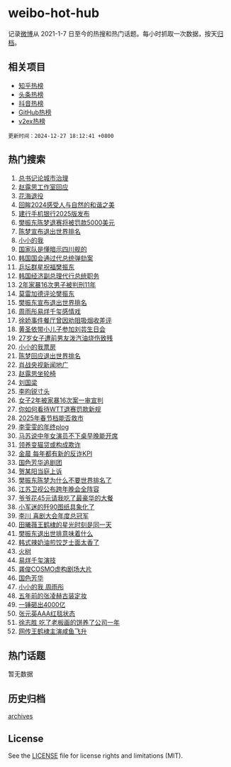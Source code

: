 # weibo-hot-hub

记录[微博](https://www.weibo.com)从 2021-1-7 日至今的热搜和热门话题。每小时抓取一次数据，按天[归档](archives)。

## 相关项目

- [知乎热榜](https://github.com/lonnyzhang423/zhihu-hot-hub)
- [头条热榜](https://github.com/lonnyzhang423/toutiao-hot-hub)
- [抖音热榜](https://github.com/lonnyzhang423/douyin-hot-hub)
- [GitHub热榜](https://github.com/lonnyzhang423/github-hot-hub)
- [v2ex热榜](https://github.com/lonnyzhang423/v2ex-hot-hub)


`更新时间：2024-12-27 18:12:41 +0800`

## 热门搜索

1. [总书记论城市治理](https://m.weibo.cn/search?containerid=100103type%3D1%26t%3D10%26q%3D%23%E6%80%BB%E4%B9%A6%E8%AE%B0%E8%AE%BA%E5%9F%8E%E5%B8%82%E6%B2%BB%E7%90%86%23&stream_entry_id=51&isnewpage=1&extparam=seat%3D1%26c_type%3D51%26pos%3D0%26cate%3D10103%26q%3D%2523%25E6%2580%25BB%25E4%25B9%25A6%25E8%25AE%25B0%25E8%25AE%25BA%25E5%259F%258E%25E5%25B8%2582%25E6%25B2%25BB%25E7%2590%2586%2523%26dgr%3D0%26filter_type%3Drealtimehot%26stream_entry_id%3D51%26display_time%3D1735294360%26pre_seqid%3D17352943601050209832718)
1. [赵露思工作室回应](https://m.weibo.cn/search?containerid=100103type%3D1%26t%3D10%26q%3D%23%E8%B5%B5%E9%9C%B2%E6%80%9D%E5%B7%A5%E4%BD%9C%E5%AE%A4%E5%9B%9E%E5%BA%94%23&stream_entry_id=31&isnewpage=1&extparam=seat%3D1%26c_type%3D31%26lcate%3D5001%26pos%3D0%26cate%3D5001%26realpos%3D1%26stream_entry_id%3D31%26band_rank%3D1%26q%3D%2523%25E8%25B5%25B5%25E9%259C%25B2%25E6%2580%259D%25E5%25B7%25A5%25E4%25BD%259C%25E5%25AE%25A4%25E5%259B%259E%25E5%25BA%2594%2523%26dgr%3D0%26filter_type%3Drealtimehot%26flag%3D4%26display_time%3D1735294360%26pre_seqid%3D17352943601050209832718)
1. [花海退役](https://m.weibo.cn/search?containerid=100103type%3D1%26t%3D10%26q%3D%E8%8A%B1%E6%B5%B7%E9%80%80%E5%BD%B9&stream_entry_id=31&isnewpage=1&extparam=seat%3D1%26c_type%3D31%26lcate%3D5001%26pos%3D1%26cate%3D5001%26realpos%3D2%26stream_entry_id%3D31%26band_rank%3D2%26q%3D%25E8%258A%25B1%25E6%25B5%25B7%25E9%2580%2580%25E5%25BD%25B9%26dgr%3D0%26filter_type%3Drealtimehot%26flag%3D1%26display_time%3D1735294360%26pre_seqid%3D17352943601050209832718)
1. [回眸2024感受人与自然的和谐之美](https://m.weibo.cn/search?containerid=100103type%3D1%26t%3D10%26q%3D%23%E5%9B%9E%E7%9C%B82024%E6%84%9F%E5%8F%97%E4%BA%BA%E4%B8%8E%E8%87%AA%E7%84%B6%E7%9A%84%E5%92%8C%E8%B0%90%E4%B9%8B%E7%BE%8E%23&stream_entry_id=31&isnewpage=1&extparam=seat%3D1%26c_type%3D31%26lcate%3D5001%26pos%3D2%26cate%3D5001%26realpos%3D3%26stream_entry_id%3D31%26band_rank%3D3%26q%3D%2523%25E5%259B%259E%25E7%259C%25B82024%25E6%2584%259F%25E5%258F%2597%25E4%25BA%25BA%25E4%25B8%258E%25E8%2587%25AA%25E7%2584%25B6%25E7%259A%2584%25E5%2592%258C%25E8%25B0%2590%25E4%25B9%258B%25E7%25BE%258E%2523%26dgr%3D0%26filter_type%3Drealtimehot%26flag%3D1%26display_time%3D1735294360%26pre_seqid%3D17352943601050209832718)
1. [建行手机银行2025版发布](https://m.weibo.cn/search?containerid=100103type%3D1%26t%3D10%26q%3D%23%E5%BB%BA%E8%A1%8C%E6%89%8B%E6%9C%BA%E9%93%B6%E8%A1%8C2025%E7%89%88%E5%8F%91%E5%B8%83%23&stream_entry_id=31&isnewpage=1&extparam=seat%3D1%26c_type%3D31%26lcate%3D5001%26pos%3D3%26cate%3D5001%26topic_ad%3D1%26stream_entry_id%3D31%26is_ad_pos%3D1%26band_rank%3D4%26q%3D%2523%25E5%25BB%25BA%25E8%25A1%258C%25E6%2589%258B%25E6%259C%25BA%25E9%2593%25B6%25E8%25A1%258C2025%25E7%2589%2588%25E5%258F%2591%25E5%25B8%2583%2523%26dgr%3D0%26filter_type%3Drealtimehot%26adid%3D270688%26display_time%3D1735294360%26pre_seqid%3D17352943601050209832718)
1. [樊振东陈梦退赛将被罚款5000美元](https://m.weibo.cn/search?containerid=100103type%3D1%26t%3D10%26q%3D%23%E6%A8%8A%E6%8C%AF%E4%B8%9C%E9%99%88%E6%A2%A6%E9%80%80%E8%B5%9B%E5%B0%86%E8%A2%AB%E7%BD%9A%E6%AC%BE5000%E7%BE%8E%E5%85%83%23&stream_entry_id=31&isnewpage=1&extparam=seat%3D1%26c_type%3D31%26lcate%3D5001%26pos%3D4%26cate%3D5001%26realpos%3D4%26stream_entry_id%3D31%26band_rank%3D4%26q%3D%2523%25E6%25A8%258A%25E6%258C%25AF%25E4%25B8%259C%25E9%2599%2588%25E6%25A2%25A6%25E9%2580%2580%25E8%25B5%259B%25E5%25B0%2586%25E8%25A2%25AB%25E7%25BD%259A%25E6%25AC%25BE5000%25E7%25BE%258E%25E5%2585%2583%2523%26dgr%3D0%26filter_type%3Drealtimehot%26flag%3D1%26display_time%3D1735294360%26pre_seqid%3D17352943601050209832718)
1. [陈梦宣布退出世界排名](https://m.weibo.cn/search?containerid=100103type%3D1%26t%3D10%26q%3D%23%E9%99%88%E6%A2%A6%E5%AE%A3%E5%B8%83%E9%80%80%E5%87%BA%E4%B8%96%E7%95%8C%E6%8E%92%E5%90%8D%23&stream_entry_id=31&isnewpage=1&extparam=seat%3D1%26c_type%3D31%26lcate%3D5001%26pos%3D5%26cate%3D5001%26realpos%3D5%26stream_entry_id%3D31%26band_rank%3D5%26q%3D%2523%25E9%2599%2588%25E6%25A2%25A6%25E5%25AE%25A3%25E5%25B8%2583%25E9%2580%2580%25E5%2587%25BA%25E4%25B8%2596%25E7%2595%258C%25E6%258E%2592%25E5%2590%258D%2523%26dgr%3D0%26filter_type%3Drealtimehot%26flag%3D2%26display_time%3D1735294360%26pre_seqid%3D17352943601050209832718)
1. [小小的我](https://m.weibo.cn/search?containerid=100103type%3D1%26t%3D10%26q%3D%E5%B0%8F%E5%B0%8F%E7%9A%84%E6%88%91&stream_entry_id=31&isnewpage=1&extparam=seat%3D1%26c_type%3D31%26lcate%3D5001%26pos%3D6%26cate%3D5001%26realpos%3D6%26stream_entry_id%3D31%26band_rank%3D6%26q%3D%25E5%25B0%258F%25E5%25B0%258F%25E7%259A%2584%25E6%2588%2591%26dgr%3D0%26filter_type%3Drealtimehot%26flag%3D16%26display_time%3D1735294360%26pre_seqid%3D17352943601050209832718)
1. [国家队是懂暗示四川舰的](https://m.weibo.cn/search?containerid=100103type%3D1%26t%3D10%26q%3D%23%E5%9B%BD%E5%AE%B6%E9%98%9F%E6%98%AF%E6%87%82%E6%9A%97%E7%A4%BA%E5%9B%9B%E5%B7%9D%E8%88%B0%E7%9A%84%23&stream_entry_id=31&isnewpage=1&extparam=seat%3D1%26c_type%3D31%26lcate%3D5001%26pos%3D7%26cate%3D5001%26realpos%3D7%26stream_entry_id%3D31%26band_rank%3D7%26q%3D%2523%25E5%259B%25BD%25E5%25AE%25B6%25E9%2598%259F%25E6%2598%25AF%25E6%2587%2582%25E6%259A%2597%25E7%25A4%25BA%25E5%259B%259B%25E5%25B7%259D%25E8%2588%25B0%25E7%259A%2584%2523%26dgr%3D0%26filter_type%3Drealtimehot%26flag%3D0%26display_time%3D1735294360%26pre_seqid%3D17352943601050209832718)
1. [韩国国会通过代总统弹劾案](https://m.weibo.cn/search?containerid=100103type%3D1%26t%3D10%26q%3D%23%E9%9F%A9%E5%9B%BD%E5%9B%BD%E4%BC%9A%E9%80%9A%E8%BF%87%E4%BB%A3%E6%80%BB%E7%BB%9F%E5%BC%B9%E5%8A%BE%E6%A1%88%23&stream_entry_id=31&isnewpage=1&extparam=seat%3D1%26c_type%3D31%26lcate%3D5001%26pos%3D8%26cate%3D5001%26realpos%3D8%26stream_entry_id%3D31%26band_rank%3D8%26q%3D%2523%25E9%259F%25A9%25E5%259B%25BD%25E5%259B%25BD%25E4%25BC%259A%25E9%2580%259A%25E8%25BF%2587%25E4%25BB%25A3%25E6%2580%25BB%25E7%25BB%259F%25E5%25BC%25B9%25E5%258A%25BE%25E6%25A1%2588%2523%26dgr%3D0%26filter_type%3Drealtimehot%26flag%3D0%26display_time%3D1735294360%26pre_seqid%3D17352943601050209832718)
1. [乒坛群星祝福樊振东](https://m.weibo.cn/search?containerid=100103type%3D1%26t%3D10%26q%3D%23%E4%B9%92%E5%9D%9B%E7%BE%A4%E6%98%9F%E7%A5%9D%E7%A6%8F%E6%A8%8A%E6%8C%AF%E4%B8%9C%23&stream_entry_id=31&isnewpage=1&extparam=seat%3D1%26c_type%3D31%26lcate%3D5001%26pos%3D9%26cate%3D5001%26realpos%3D9%26stream_entry_id%3D31%26band_rank%3D9%26q%3D%2523%25E4%25B9%2592%25E5%259D%259B%25E7%25BE%25A4%25E6%2598%259F%25E7%25A5%259D%25E7%25A6%258F%25E6%25A8%258A%25E6%258C%25AF%25E4%25B8%259C%2523%26dgr%3D0%26filter_type%3Drealtimehot%26flag%3D1%26display_time%3D1735294360%26pre_seqid%3D17352943601050209832718)
1. [韩国经济副总理代行总统职务](https://m.weibo.cn/search?containerid=100103type%3D1%26t%3D10%26q%3D%23%E9%9F%A9%E5%9B%BD%E7%BB%8F%E6%B5%8E%E5%89%AF%E6%80%BB%E7%90%86%E4%BB%A3%E8%A1%8C%E6%80%BB%E7%BB%9F%E8%81%8C%E5%8A%A1%23&stream_entry_id=31&isnewpage=1&extparam=seat%3D1%26c_type%3D31%26lcate%3D5001%26pos%3D10%26cate%3D5001%26realpos%3D10%26stream_entry_id%3D31%26band_rank%3D10%26q%3D%2523%25E9%259F%25A9%25E5%259B%25BD%25E7%25BB%258F%25E6%25B5%258E%25E5%2589%25AF%25E6%2580%25BB%25E7%2590%2586%25E4%25BB%25A3%25E8%25A1%258C%25E6%2580%25BB%25E7%25BB%259F%25E8%2581%258C%25E5%258A%25A1%2523%26dgr%3D0%26filter_type%3Drealtimehot%26flag%3D1%26display_time%3D1735294360%26pre_seqid%3D17352943601050209832718)
1. [2年家暴16次男子被判刑11年](https://m.weibo.cn/search?containerid=100103type%3D1%26t%3D10%26q%3D%232%E5%B9%B4%E5%AE%B6%E6%9A%B416%E6%AC%A1%E7%94%B7%E5%AD%90%E8%A2%AB%E5%88%A4%E5%88%9111%E5%B9%B4%23&stream_entry_id=31&isnewpage=1&extparam=seat%3D1%26c_type%3D31%26lcate%3D5001%26pos%3D11%26cate%3D5001%26realpos%3D11%26stream_entry_id%3D31%26band_rank%3D11%26q%3D%25232%25E5%25B9%25B4%25E5%25AE%25B6%25E6%259A%25B416%25E6%25AC%25A1%25E7%2594%25B7%25E5%25AD%2590%25E8%25A2%25AB%25E5%2588%25A4%25E5%2588%259111%25E5%25B9%25B4%2523%26dgr%3D0%26filter_type%3Drealtimehot%26flag%3D1%26display_time%3D1735294360%26pre_seqid%3D17352943601050209832718)
1. [莫雷加德评论樊振东](https://m.weibo.cn/search?containerid=100103type%3D1%26t%3D10%26q%3D%23%E8%8E%AB%E9%9B%B7%E5%8A%A0%E5%BE%B7%E8%AF%84%E8%AE%BA%E6%A8%8A%E6%8C%AF%E4%B8%9C%23&stream_entry_id=31&isnewpage=1&extparam=seat%3D1%26c_type%3D31%26lcate%3D5001%26pos%3D12%26cate%3D5001%26realpos%3D12%26stream_entry_id%3D31%26band_rank%3D12%26q%3D%2523%25E8%258E%25AB%25E9%259B%25B7%25E5%258A%25A0%25E5%25BE%25B7%25E8%25AF%2584%25E8%25AE%25BA%25E6%25A8%258A%25E6%258C%25AF%25E4%25B8%259C%2523%26dgr%3D0%26filter_type%3Drealtimehot%26flag%3D1%26display_time%3D1735294360%26pre_seqid%3D17352943601050209832718)
1. [樊振东宣布退出世界排名](https://m.weibo.cn/search?containerid=100103type%3D1%26t%3D10%26q%3D%23%E6%A8%8A%E6%8C%AF%E4%B8%9C%E5%AE%A3%E5%B8%83%E9%80%80%E5%87%BA%E4%B8%96%E7%95%8C%E6%8E%92%E5%90%8D%23&stream_entry_id=31&isnewpage=1&extparam=seat%3D1%26c_type%3D31%26lcate%3D5001%26pos%3D13%26cate%3D5001%26realpos%3D13%26stream_entry_id%3D31%26band_rank%3D13%26q%3D%2523%25E6%25A8%258A%25E6%258C%25AF%25E4%25B8%259C%25E5%25AE%25A3%25E5%25B8%2583%25E9%2580%2580%25E5%2587%25BA%25E4%25B8%2596%25E7%2595%258C%25E6%258E%2592%25E5%2590%258D%2523%26dgr%3D0%26filter_type%3Drealtimehot%26flag%3D2%26display_time%3D1735294360%26pre_seqid%3D17352943601050209832718)
1. [周雨彤易烊千玺感情戏](https://m.weibo.cn/search?containerid=100103type%3D1%26t%3D10%26q%3D%23%E5%91%A8%E9%9B%A8%E5%BD%A4%E6%98%93%E7%83%8A%E5%8D%83%E7%8E%BA%E6%84%9F%E6%83%85%E6%88%8F%23&stream_entry_id=31&isnewpage=1&extparam=seat%3D1%26c_type%3D31%26lcate%3D5001%26pos%3D14%26cate%3D5001%26realpos%3D14%26stream_entry_id%3D31%26band_rank%3D14%26q%3D%2523%25E5%2591%25A8%25E9%259B%25A8%25E5%25BD%25A4%25E6%2598%2593%25E7%2583%258A%25E5%258D%2583%25E7%258E%25BA%25E6%2584%259F%25E6%2583%2585%25E6%2588%258F%2523%26dgr%3D0%26filter_type%3Drealtimehot%26flag%3D1%26display_time%3D1735294360%26pre_seqid%3D17352943601050209832718)
1. [徐娇事件餐厅曾因劝阻吸烟收差评](https://m.weibo.cn/search?containerid=100103type%3D1%26t%3D10%26q%3D%23%E5%BE%90%E5%A8%87%E4%BA%8B%E4%BB%B6%E9%A4%90%E5%8E%85%E6%9B%BE%E5%9B%A0%E5%8A%9D%E9%98%BB%E5%90%B8%E7%83%9F%E6%94%B6%E5%B7%AE%E8%AF%84%23&stream_entry_id=31&isnewpage=1&extparam=seat%3D1%26c_type%3D31%26lcate%3D5001%26pos%3D15%26cate%3D5001%26realpos%3D15%26stream_entry_id%3D31%26band_rank%3D15%26q%3D%2523%25E5%25BE%2590%25E5%25A8%2587%25E4%25BA%258B%25E4%25BB%25B6%25E9%25A4%2590%25E5%258E%2585%25E6%259B%25BE%25E5%259B%25A0%25E5%258A%259D%25E9%2598%25BB%25E5%2590%25B8%25E7%2583%259F%25E6%2594%25B6%25E5%25B7%25AE%25E8%25AF%2584%2523%26dgr%3D0%26filter_type%3Drealtimehot%26flag%3D1%26display_time%3D1735294360%26pre_seqid%3D17352943601050209832718)
1. [黄圣依带小儿子参加刘芸生日会](https://m.weibo.cn/search?containerid=100103type%3D1%26t%3D10%26q%3D%23%E9%BB%84%E5%9C%A3%E4%BE%9D%E5%B8%A6%E5%B0%8F%E5%84%BF%E5%AD%90%E5%8F%82%E5%8A%A0%E5%88%98%E8%8A%B8%E7%94%9F%E6%97%A5%E4%BC%9A%23&stream_entry_id=31&isnewpage=1&extparam=seat%3D1%26c_type%3D31%26lcate%3D5001%26pos%3D16%26cate%3D5001%26realpos%3D16%26stream_entry_id%3D31%26band_rank%3D16%26q%3D%2523%25E9%25BB%2584%25E5%259C%25A3%25E4%25BE%259D%25E5%25B8%25A6%25E5%25B0%258F%25E5%2584%25BF%25E5%25AD%2590%25E5%258F%2582%25E5%258A%25A0%25E5%2588%2598%25E8%258A%25B8%25E7%2594%259F%25E6%2597%25A5%25E4%25BC%259A%2523%26dgr%3D0%26filter_type%3Drealtimehot%26flag%3D1%26display_time%3D1735294360%26pre_seqid%3D17352943601050209832718)
1. [27岁女子遭前男友泼汽油烧伤致残](https://m.weibo.cn/search?containerid=100103type%3D1%26t%3D10%26q%3D%2327%E5%B2%81%E5%A5%B3%E5%AD%90%E9%81%AD%E5%89%8D%E7%94%B7%E5%8F%8B%E6%B3%BC%E6%B1%BD%E6%B2%B9%E7%83%A7%E4%BC%A4%E8%87%B4%E6%AE%8B%23&stream_entry_id=31&isnewpage=1&extparam=seat%3D1%26c_type%3D31%26lcate%3D5001%26pos%3D17%26cate%3D5001%26realpos%3D17%26stream_entry_id%3D31%26band_rank%3D17%26q%3D%252327%25E5%25B2%2581%25E5%25A5%25B3%25E5%25AD%2590%25E9%2581%25AD%25E5%2589%258D%25E7%2594%25B7%25E5%258F%258B%25E6%25B3%25BC%25E6%25B1%25BD%25E6%25B2%25B9%25E7%2583%25A7%25E4%25BC%25A4%25E8%2587%25B4%25E6%25AE%258B%2523%26dgr%3D0%26filter_type%3Drealtimehot%26flag%3D1%26display_time%3D1735294360%26pre_seqid%3D17352943601050209832718)
1. [小小的我票房](https://m.weibo.cn/search?containerid=100103type%3D1%26t%3D10%26q%3D%E5%B0%8F%E5%B0%8F%E7%9A%84%E6%88%91%E7%A5%A8%E6%88%BF&stream_entry_id=31&isnewpage=1&extparam=seat%3D1%26c_type%3D31%26lcate%3D5001%26pos%3D18%26cate%3D5001%26realpos%3D18%26stream_entry_id%3D31%26band_rank%3D18%26q%3D%25E5%25B0%258F%25E5%25B0%258F%25E7%259A%2584%25E6%2588%2591%25E7%25A5%25A8%25E6%2588%25BF%26dgr%3D0%26filter_type%3Drealtimehot%26flag%3D1%26display_time%3D1735294360%26pre_seqid%3D17352943601050209832718)
1. [陈梦回应退出世界排名](https://m.weibo.cn/search?containerid=100103type%3D1%26t%3D10%26q%3D%23%E9%99%88%E6%A2%A6%E5%9B%9E%E5%BA%94%E9%80%80%E5%87%BA%E4%B8%96%E7%95%8C%E6%8E%92%E5%90%8D%23&stream_entry_id=31&isnewpage=1&extparam=seat%3D1%26c_type%3D31%26lcate%3D5001%26pos%3D19%26cate%3D5001%26realpos%3D19%26stream_entry_id%3D31%26band_rank%3D19%26q%3D%2523%25E9%2599%2588%25E6%25A2%25A6%25E5%259B%259E%25E5%25BA%2594%25E9%2580%2580%25E5%2587%25BA%25E4%25B8%2596%25E7%2595%258C%25E6%258E%2592%25E5%2590%258D%2523%26dgr%3D0%26filter_type%3Drealtimehot%26flag%3D1%26display_time%3D1735294360%26pre_seqid%3D17352943601050209832718)
1. [肖战央视新闻地广](https://m.weibo.cn/search?containerid=100103type%3D1%26t%3D10%26q%3D%23%E8%82%96%E6%88%98%E5%A4%AE%E8%A7%86%E6%96%B0%E9%97%BB%E5%9C%B0%E5%B9%BF%23&stream_entry_id=31&isnewpage=1&extparam=seat%3D1%26c_type%3D31%26lcate%3D5001%26pos%3D20%26cate%3D5001%26realpos%3D20%26stream_entry_id%3D31%26band_rank%3D20%26q%3D%2523%25E8%2582%2596%25E6%2588%2598%25E5%25A4%25AE%25E8%25A7%2586%25E6%2596%25B0%25E9%2597%25BB%25E5%259C%25B0%25E5%25B9%25BF%2523%26dgr%3D0%26filter_type%3Drealtimehot%26flag%3D1%26display_time%3D1735294360%26pre_seqid%3D17352943601050209832718)
1. [赵露思坐轮椅](https://m.weibo.cn/search?containerid=100103type%3D1%26t%3D10%26q%3D%23%E8%B5%B5%E9%9C%B2%E6%80%9D%E5%9D%90%E8%BD%AE%E6%A4%85%23&stream_entry_id=31&isnewpage=1&extparam=seat%3D1%26c_type%3D31%26lcate%3D5001%26pos%3D21%26cate%3D5001%26realpos%3D21%26stream_entry_id%3D31%26band_rank%3D21%26q%3D%2523%25E8%25B5%25B5%25E9%259C%25B2%25E6%2580%259D%25E5%259D%2590%25E8%25BD%25AE%25E6%25A4%2585%2523%26dgr%3D0%26filter_type%3Drealtimehot%26flag%3D2%26display_time%3D1735294360%26pre_seqid%3D17352943601050209832718)
1. [刘国梁](https://m.weibo.cn/search?containerid=100103type%3D1%26t%3D10%26q%3D%E5%88%98%E5%9B%BD%E6%A2%81&stream_entry_id=31&isnewpage=1&extparam=seat%3D1%26c_type%3D31%26lcate%3D5001%26pos%3D22%26cate%3D5001%26realpos%3D22%26stream_entry_id%3D31%26band_rank%3D22%26q%3D%25E5%2588%2598%25E5%259B%25BD%25E6%25A2%2581%26dgr%3D0%26filter_type%3Drealtimehot%26flag%3D2%26display_time%3D1735294360%26pre_seqid%3D17352943601050209832718)
1. [李昀锐寸头](https://m.weibo.cn/search?containerid=100103type%3D1%26t%3D10%26q%3D%E6%9D%8E%E6%98%80%E9%94%90%E5%AF%B8%E5%A4%B4&stream_entry_id=31&isnewpage=1&extparam=seat%3D1%26c_type%3D31%26lcate%3D5001%26pos%3D23%26cate%3D5001%26realpos%3D23%26stream_entry_id%3D31%26band_rank%3D23%26q%3D%25E6%259D%258E%25E6%2598%2580%25E9%2594%2590%25E5%25AF%25B8%25E5%25A4%25B4%26dgr%3D0%26filter_type%3Drealtimehot%26flag%3D1%26display_time%3D1735294360%26pre_seqid%3D17352943601050209832718)
1. [女子2年被家暴16次案一审宣判](https://m.weibo.cn/search?containerid=100103type%3D1%26t%3D10%26q%3D%23%E5%A5%B3%E5%AD%902%E5%B9%B4%E8%A2%AB%E5%AE%B6%E6%9A%B416%E6%AC%A1%E6%A1%88%E4%B8%80%E5%AE%A1%E5%AE%A3%E5%88%A4%23&stream_entry_id=31&isnewpage=1&extparam=seat%3D1%26c_type%3D31%26lcate%3D5001%26pos%3D24%26cate%3D5001%26realpos%3D24%26stream_entry_id%3D31%26band_rank%3D24%26q%3D%2523%25E5%25A5%25B3%25E5%25AD%25902%25E5%25B9%25B4%25E8%25A2%25AB%25E5%25AE%25B6%25E6%259A%25B416%25E6%25AC%25A1%25E6%25A1%2588%25E4%25B8%2580%25E5%25AE%25A1%25E5%25AE%25A3%25E5%2588%25A4%2523%26dgr%3D0%26filter_type%3Drealtimehot%26flag%3D1%26display_time%3D1735294360%26pre_seqid%3D17352943601050209832718)
1. [你如何看待WTT退赛罚款新规](https://m.weibo.cn/search?containerid=100103type%3D1%26t%3D10%26q%3D%23%E4%BD%A0%E5%A6%82%E4%BD%95%E7%9C%8B%E5%BE%85WTT%E9%80%80%E8%B5%9B%E7%BD%9A%E6%AC%BE%E6%96%B0%E8%A7%84%23&stream_entry_id=31&isnewpage=1&extparam=seat%3D1%26c_type%3D31%26lcate%3D5001%26pos%3D25%26cate%3D5001%26realpos%3D25%26stream_entry_id%3D31%26band_rank%3D25%26q%3D%2523%25E4%25BD%25A0%25E5%25A6%2582%25E4%25BD%2595%25E7%259C%258B%25E5%25BE%2585WTT%25E9%2580%2580%25E8%25B5%259B%25E7%25BD%259A%25E6%25AC%25BE%25E6%2596%25B0%25E8%25A7%2584%2523%26dgr%3D0%26filter_type%3Drealtimehot%26flag%3D1%26display_time%3D1735294360%26pre_seqid%3D17352943601050209832718)
1. [2025年春节档能否救市](https://m.weibo.cn/search?containerid=100103type%3D1%26t%3D10%26q%3D%232025%E5%B9%B4%E6%98%A5%E8%8A%82%E6%A1%A3%E8%83%BD%E5%90%A6%E6%95%91%E5%B8%82%23&stream_entry_id=31&isnewpage=1&extparam=seat%3D1%26c_type%3D31%26lcate%3D5001%26pos%3D26%26cate%3D5001%26realpos%3D26%26stream_entry_id%3D31%26band_rank%3D26%26q%3D%25232025%25E5%25B9%25B4%25E6%2598%25A5%25E8%258A%2582%25E6%25A1%25A3%25E8%2583%25BD%25E5%2590%25A6%25E6%2595%2591%25E5%25B8%2582%2523%26dgr%3D0%26filter_type%3Drealtimehot%26flag%3D1%26display_time%3D1735294360%26pre_seqid%3D17352943601050209832718)
1. [李雯雯的年终plog](https://m.weibo.cn/search?containerid=100103type%3D1%26t%3D10%26q%3D%23%E6%9D%8E%E9%9B%AF%E9%9B%AF%E7%9A%84%E5%B9%B4%E7%BB%88plog%23&stream_entry_id=31&isnewpage=1&extparam=seat%3D1%26c_type%3D31%26lcate%3D5001%26pos%3D27%26cate%3D5001%26realpos%3D27%26stream_entry_id%3D31%26band_rank%3D27%26q%3D%2523%25E6%259D%258E%25E9%259B%25AF%25E9%259B%25AF%25E7%259A%2584%25E5%25B9%25B4%25E7%25BB%2588plog%2523%26dgr%3D0%26filter_type%3Drealtimehot%26flag%3D1%26display_time%3D1735294360%26pre_seqid%3D17352943601050209832718)
1. [马苏说中年女演员不下桌早晚能开席](https://m.weibo.cn/search?containerid=100103type%3D1%26t%3D10%26q%3D%23%E9%A9%AC%E8%8B%8F%E8%AF%B4%E4%B8%AD%E5%B9%B4%E5%A5%B3%E6%BC%94%E5%91%98%E4%B8%8D%E4%B8%8B%E6%A1%8C%E6%97%A9%E6%99%9A%E8%83%BD%E5%BC%80%E5%B8%AD%23&stream_entry_id=31&isnewpage=1&extparam=seat%3D1%26c_type%3D31%26lcate%3D5001%26pos%3D28%26cate%3D5001%26realpos%3D28%26stream_entry_id%3D31%26band_rank%3D28%26q%3D%2523%25E9%25A9%25AC%25E8%258B%258F%25E8%25AF%25B4%25E4%25B8%25AD%25E5%25B9%25B4%25E5%25A5%25B3%25E6%25BC%2594%25E5%2591%2598%25E4%25B8%258D%25E4%25B8%258B%25E6%25A1%258C%25E6%2597%25A9%25E6%2599%259A%25E8%2583%25BD%25E5%25BC%2580%25E5%25B8%25AD%2523%26dgr%3D0%26filter_type%3Drealtimehot%26flag%3D1%26display_time%3D1735294360%26pre_seqid%3D17352943601050209832718)
1. [领养变猫贷或构成欺诈](https://m.weibo.cn/search?containerid=100103type%3D1%26t%3D10%26q%3D%23%E9%A2%86%E5%85%BB%E5%8F%98%E7%8C%AB%E8%B4%B7%E6%88%96%E6%9E%84%E6%88%90%E6%AC%BA%E8%AF%88%23&stream_entry_id=31&isnewpage=1&extparam=seat%3D1%26c_type%3D31%26lcate%3D5001%26pos%3D29%26cate%3D5001%26realpos%3D29%26stream_entry_id%3D31%26band_rank%3D29%26q%3D%2523%25E9%25A2%2586%25E5%2585%25BB%25E5%258F%2598%25E7%258C%25AB%25E8%25B4%25B7%25E6%2588%2596%25E6%259E%2584%25E6%2588%2590%25E6%25AC%25BA%25E8%25AF%2588%2523%26dgr%3D0%26filter_type%3Drealtimehot%26flag%3D1%26display_time%3D1735294360%26pre_seqid%3D17352943601050209832718)
1. [金晨 每年都有新的反诈KPI](https://m.weibo.cn/search?containerid=100103type%3D1%26t%3D10%26q%3D%E9%87%91%E6%99%A8+%E6%AF%8F%E5%B9%B4%E9%83%BD%E6%9C%89%E6%96%B0%E7%9A%84%E5%8F%8D%E8%AF%88KPI&stream_entry_id=31&isnewpage=1&extparam=seat%3D1%26c_type%3D31%26lcate%3D5001%26pos%3D30%26cate%3D5001%26realpos%3D30%26stream_entry_id%3D31%26band_rank%3D30%26q%3D%25E9%2587%2591%25E6%2599%25A8%2520%25E6%25AF%258F%25E5%25B9%25B4%25E9%2583%25BD%25E6%259C%2589%25E6%2596%25B0%25E7%259A%2584%25E5%258F%258D%25E8%25AF%2588KPI%26dgr%3D0%26filter_type%3Drealtimehot%26flag%3D1%26display_time%3D1735294360%26pre_seqid%3D17352943601050209832718)
1. [国色芳华追剧团](https://m.weibo.cn/search?containerid=100103type%3D1%26t%3D10%26q%3D%23%E5%9B%BD%E8%89%B2%E8%8A%B3%E5%8D%8E%E8%BF%BD%E5%89%A7%E5%9B%A2%23&stream_entry_id=31&isnewpage=1&extparam=seat%3D1%26c_type%3D31%26lcate%3D5001%26pos%3D31%26cate%3D5001%26realpos%3D31%26stream_entry_id%3D31%26band_rank%3D31%26q%3D%2523%25E5%259B%25BD%25E8%2589%25B2%25E8%258A%25B3%25E5%258D%258E%25E8%25BF%25BD%25E5%2589%25A7%25E5%259B%25A2%2523%26dgr%3D0%26filter_type%3Drealtimehot%26flag%3D1%26display_time%3D1735294360%26pre_seqid%3D17352943601050209832718)
1. [贺某阳当庭上诉](https://m.weibo.cn/search?containerid=100103type%3D1%26t%3D10%26q%3D%23%E8%B4%BA%E6%9F%90%E9%98%B3%E5%BD%93%E5%BA%AD%E4%B8%8A%E8%AF%89%23&stream_entry_id=31&isnewpage=1&extparam=seat%3D1%26c_type%3D31%26lcate%3D5001%26pos%3D32%26cate%3D5001%26realpos%3D32%26stream_entry_id%3D31%26band_rank%3D32%26q%3D%2523%25E8%25B4%25BA%25E6%259F%2590%25E9%2598%25B3%25E5%25BD%2593%25E5%25BA%25AD%25E4%25B8%258A%25E8%25AF%2589%2523%26dgr%3D0%26filter_type%3Drealtimehot%26flag%3D1%26display_time%3D1735294360%26pre_seqid%3D17352943601050209832718)
1. [樊振东陈梦为什么不要世界排名了](https://m.weibo.cn/search?containerid=100103type%3D1%26t%3D10%26q%3D%23%E6%A8%8A%E6%8C%AF%E4%B8%9C%E9%99%88%E6%A2%A6%E4%B8%BA%E4%BB%80%E4%B9%88%E4%B8%8D%E8%A6%81%E4%B8%96%E7%95%8C%E6%8E%92%E5%90%8D%E4%BA%86%23&stream_entry_id=31&isnewpage=1&extparam=seat%3D1%26c_type%3D31%26lcate%3D5001%26pos%3D33%26cate%3D5001%26realpos%3D33%26stream_entry_id%3D31%26band_rank%3D33%26q%3D%2523%25E6%25A8%258A%25E6%258C%25AF%25E4%25B8%259C%25E9%2599%2588%25E6%25A2%25A6%25E4%25B8%25BA%25E4%25BB%2580%25E4%25B9%2588%25E4%25B8%258D%25E8%25A6%2581%25E4%25B8%2596%25E7%2595%258C%25E6%258E%2592%25E5%2590%258D%25E4%25BA%2586%2523%26dgr%3D0%26filter_type%3Drealtimehot%26flag%3D1%26display_time%3D1735294360%26pre_seqid%3D17352943601050209832718)
1. [江苏卫视公布跨年晚会全阵容](https://m.weibo.cn/search?containerid=100103type%3D1%26t%3D10%26q%3D%23%E6%B1%9F%E8%8B%8F%E5%8D%AB%E8%A7%86%E5%85%AC%E5%B8%83%E8%B7%A8%E5%B9%B4%E6%99%9A%E4%BC%9A%E5%85%A8%E9%98%B5%E5%AE%B9%23&stream_entry_id=31&isnewpage=1&extparam=seat%3D1%26c_type%3D31%26lcate%3D5001%26pos%3D34%26cate%3D5001%26realpos%3D34%26stream_entry_id%3D31%26band_rank%3D34%26q%3D%2523%25E6%25B1%259F%25E8%258B%258F%25E5%258D%25AB%25E8%25A7%2586%25E5%2585%25AC%25E5%25B8%2583%25E8%25B7%25A8%25E5%25B9%25B4%25E6%2599%259A%25E4%25BC%259A%25E5%2585%25A8%25E9%2598%25B5%25E5%25AE%25B9%2523%26dgr%3D0%26filter_type%3Drealtimehot%26flag%3D1%26display_time%3D1735294360%26pre_seqid%3D17352943601050209832718)
1. [爷爷花45元请我吃了最豪华的大餐](https://m.weibo.cn/search?containerid=100103type%3D1%26t%3D10%26q%3D%E7%88%B7%E7%88%B7%E8%8A%B145%E5%85%83%E8%AF%B7%E6%88%91%E5%90%83%E4%BA%86%E6%9C%80%E8%B1%AA%E5%8D%8E%E7%9A%84%E5%A4%A7%E9%A4%90&stream_entry_id=31&isnewpage=1&extparam=seat%3D1%26c_type%3D31%26lcate%3D5001%26pos%3D35%26cate%3D5001%26realpos%3D35%26stream_entry_id%3D31%26band_rank%3D35%26q%3D%25E7%2588%25B7%25E7%2588%25B7%25E8%258A%25B145%25E5%2585%2583%25E8%25AF%25B7%25E6%2588%2591%25E5%2590%2583%25E4%25BA%2586%25E6%259C%2580%25E8%25B1%25AA%25E5%258D%258E%25E7%259A%2584%25E5%25A4%25A7%25E9%25A4%2590%26dgr%3D0%26filter_type%3Drealtimehot%26flag%3D1%26display_time%3D1735294360%26pre_seqid%3D17352943601050209832718)
1. [小军迷的歼90图纸具象化了](https://m.weibo.cn/search?containerid=100103type%3D1%26t%3D10%26q%3D%23%E5%B0%8F%E5%86%9B%E8%BF%B7%E7%9A%84%E6%AD%BC90%E5%9B%BE%E7%BA%B8%E5%85%B7%E8%B1%A1%E5%8C%96%E4%BA%86%23&stream_entry_id=31&isnewpage=1&extparam=seat%3D1%26c_type%3D31%26lcate%3D5001%26pos%3D36%26cate%3D5001%26realpos%3D36%26stream_entry_id%3D31%26band_rank%3D36%26q%3D%2523%25E5%25B0%258F%25E5%2586%259B%25E8%25BF%25B7%25E7%259A%2584%25E6%25AD%25BC90%25E5%259B%25BE%25E7%25BA%25B8%25E5%2585%25B7%25E8%25B1%25A1%25E5%258C%2596%25E4%25BA%2586%2523%26dgr%3D0%26filter_type%3Drealtimehot%26flag%3D1%26display_time%3D1735294360%26pre_seqid%3D17352943601050209832718)
1. [李川 喜剧大会年度总冠军](https://m.weibo.cn/search?containerid=100103type%3D1%26t%3D10%26q%3D%E6%9D%8E%E5%B7%9D+%E5%96%9C%E5%89%A7%E5%A4%A7%E4%BC%9A%E5%B9%B4%E5%BA%A6%E6%80%BB%E5%86%A0%E5%86%9B&stream_entry_id=31&isnewpage=1&extparam=seat%3D1%26c_type%3D31%26lcate%3D5001%26pos%3D37%26cate%3D5001%26realpos%3D37%26stream_entry_id%3D31%26band_rank%3D37%26q%3D%25E6%259D%258E%25E5%25B7%259D%2520%25E5%2596%259C%25E5%2589%25A7%25E5%25A4%25A7%25E4%25BC%259A%25E5%25B9%25B4%25E5%25BA%25A6%25E6%2580%25BB%25E5%2586%25A0%25E5%2586%259B%26dgr%3D0%26filter_type%3Drealtimehot%26flag%3D1%26display_time%3D1735294360%26pre_seqid%3D17352943601050209832718)
1. [田曦薇王鹤棣的星光时刻是同一天](https://m.weibo.cn/search?containerid=100103type%3D1%26t%3D10%26q%3D%E7%94%B0%E6%9B%A6%E8%96%87%E7%8E%8B%E9%B9%A4%E6%A3%A3%E7%9A%84%E6%98%9F%E5%85%89%E6%97%B6%E5%88%BB%E6%98%AF%E5%90%8C%E4%B8%80%E5%A4%A9&stream_entry_id=31&isnewpage=1&extparam=seat%3D1%26c_type%3D31%26lcate%3D5001%26pos%3D38%26cate%3D5001%26realpos%3D38%26stream_entry_id%3D31%26band_rank%3D38%26q%3D%25E7%2594%25B0%25E6%259B%25A6%25E8%2596%2587%25E7%258E%258B%25E9%25B9%25A4%25E6%25A3%25A3%25E7%259A%2584%25E6%2598%259F%25E5%2585%2589%25E6%2597%25B6%25E5%2588%25BB%25E6%2598%25AF%25E5%2590%258C%25E4%25B8%2580%25E5%25A4%25A9%26dgr%3D0%26filter_type%3Drealtimehot%26flag%3D1%26display_time%3D1735294360%26pre_seqid%3D17352943601050209832718)
1. [樊振东退出世排意味着什么](https://m.weibo.cn/search?containerid=100103type%3D1%26t%3D10%26q%3D%23%E6%A8%8A%E6%8C%AF%E4%B8%9C%E9%80%80%E5%87%BA%E4%B8%96%E6%8E%92%E6%84%8F%E5%91%B3%E7%9D%80%E4%BB%80%E4%B9%88%23&stream_entry_id=31&isnewpage=1&extparam=seat%3D1%26c_type%3D31%26lcate%3D5001%26pos%3D39%26cate%3D5001%26realpos%3D39%26stream_entry_id%3D31%26band_rank%3D39%26q%3D%2523%25E6%25A8%258A%25E6%258C%25AF%25E4%25B8%259C%25E9%2580%2580%25E5%2587%25BA%25E4%25B8%2596%25E6%258E%2592%25E6%2584%258F%25E5%2591%25B3%25E7%259D%2580%25E4%25BB%2580%25E4%25B9%2588%2523%26dgr%3D0%26filter_type%3Drealtimehot%26flag%3D0%26display_time%3D1735294360%26pre_seqid%3D17352943601050209832718)
1. [韩式辣奶油煎饺芝士面太香了](https://m.weibo.cn/search?containerid=100103type%3D1%26t%3D10%26q%3D%E9%9F%A9%E5%BC%8F%E8%BE%A3%E5%A5%B6%E6%B2%B9%E7%85%8E%E9%A5%BA%E8%8A%9D%E5%A3%AB%E9%9D%A2%E5%A4%AA%E9%A6%99%E4%BA%86&stream_entry_id=31&isnewpage=1&extparam=seat%3D1%26c_type%3D31%26lcate%3D5001%26pos%3D40%26cate%3D5001%26realpos%3D40%26stream_entry_id%3D31%26band_rank%3D40%26q%3D%25E9%259F%25A9%25E5%25BC%258F%25E8%25BE%25A3%25E5%25A5%25B6%25E6%25B2%25B9%25E7%2585%258E%25E9%25A5%25BA%25E8%258A%259D%25E5%25A3%25AB%25E9%259D%25A2%25E5%25A4%25AA%25E9%25A6%2599%25E4%25BA%2586%26dgr%3D0%26filter_type%3Drealtimehot%26flag%3D1%26display_time%3D1735294360%26pre_seqid%3D17352943601050209832718)
1. [火树](https://m.weibo.cn/search?containerid=100103type%3D1%26t%3D10%26q%3D%E7%81%AB%E6%A0%91&stream_entry_id=31&isnewpage=1&extparam=seat%3D1%26c_type%3D31%26lcate%3D5001%26pos%3D41%26cate%3D5001%26realpos%3D41%26stream_entry_id%3D31%26band_rank%3D41%26q%3D%25E7%2581%25AB%25E6%25A0%2591%26dgr%3D0%26filter_type%3Drealtimehot%26flag%3D1%26display_time%3D1735294360%26pre_seqid%3D17352943601050209832718)
1. [易烊千玺演技](https://m.weibo.cn/search?containerid=100103type%3D1%26t%3D10%26q%3D%E6%98%93%E7%83%8A%E5%8D%83%E7%8E%BA%E6%BC%94%E6%8A%80&stream_entry_id=31&isnewpage=1&extparam=seat%3D1%26c_type%3D31%26lcate%3D5001%26pos%3D42%26cate%3D5001%26realpos%3D42%26stream_entry_id%3D31%26band_rank%3D42%26q%3D%25E6%2598%2593%25E7%2583%258A%25E5%258D%2583%25E7%258E%25BA%25E6%25BC%2594%25E6%258A%2580%26dgr%3D0%26filter_type%3Drealtimehot%26flag%3D0%26display_time%3D1735294360%26pre_seqid%3D17352943601050209832718)
1. [龚俊COSMO虚构剧场大片](https://m.weibo.cn/search?containerid=100103type%3D1%26t%3D10%26q%3D%23%E9%BE%9A%E4%BF%8ACOSMO%E8%99%9A%E6%9E%84%E5%89%A7%E5%9C%BA%E5%A4%A7%E7%89%87%23&stream_entry_id=31&isnewpage=1&extparam=seat%3D1%26c_type%3D31%26lcate%3D5001%26pos%3D43%26cate%3D5001%26realpos%3D43%26stream_entry_id%3D31%26band_rank%3D43%26q%3D%2523%25E9%25BE%259A%25E4%25BF%258ACOSMO%25E8%2599%259A%25E6%259E%2584%25E5%2589%25A7%25E5%259C%25BA%25E5%25A4%25A7%25E7%2589%2587%2523%26dgr%3D0%26filter_type%3Drealtimehot%26flag%3D1%26display_time%3D1735294360%26pre_seqid%3D17352943601050209832718)
1. [国色芳华](https://m.weibo.cn/search?containerid=100103type%3D1%26t%3D10%26q%3D%E5%9B%BD%E8%89%B2%E8%8A%B3%E5%8D%8E&stream_entry_id=31&isnewpage=1&extparam=seat%3D1%26c_type%3D31%26lcate%3D5001%26pos%3D44%26cate%3D5001%26realpos%3D44%26stream_entry_id%3D31%26band_rank%3D44%26q%3D%25E5%259B%25BD%25E8%2589%25B2%25E8%258A%25B3%25E5%258D%258E%26dgr%3D0%26filter_type%3Drealtimehot%26flag%3D1%26display_time%3D1735294360%26pre_seqid%3D17352943601050209832718)
1. [小小的我 周雨彤](https://m.weibo.cn/search?containerid=100103type%3D1%26t%3D10%26q%3D%E5%B0%8F%E5%B0%8F%E7%9A%84%E6%88%91+%E5%91%A8%E9%9B%A8%E5%BD%A4&stream_entry_id=31&isnewpage=1&extparam=seat%3D1%26c_type%3D31%26lcate%3D5001%26pos%3D45%26cate%3D5001%26realpos%3D45%26stream_entry_id%3D31%26band_rank%3D45%26q%3D%25E5%25B0%258F%25E5%25B0%258F%25E7%259A%2584%25E6%2588%2591%2520%25E5%2591%25A8%25E9%259B%25A8%25E5%25BD%25A4%26dgr%3D0%26filter_type%3Drealtimehot%26flag%3D0%26display_time%3D1735294360%26pre_seqid%3D17352943601050209832718)
1. [五年前的张凌赫古装定妆](https://m.weibo.cn/search?containerid=100103type%3D1%26t%3D10%26q%3D%23%E4%BA%94%E5%B9%B4%E5%89%8D%E7%9A%84%E5%BC%A0%E5%87%8C%E8%B5%AB%E5%8F%A4%E8%A3%85%E5%AE%9A%E5%A6%86%23&stream_entry_id=31&isnewpage=1&extparam=seat%3D1%26c_type%3D31%26lcate%3D5001%26pos%3D46%26cate%3D5001%26realpos%3D46%26stream_entry_id%3D31%26band_rank%3D46%26q%3D%2523%25E4%25BA%2594%25E5%25B9%25B4%25E5%2589%258D%25E7%259A%2584%25E5%25BC%25A0%25E5%2587%258C%25E8%25B5%25AB%25E5%258F%25A4%25E8%25A3%2585%25E5%25AE%259A%25E5%25A6%2586%2523%26dgr%3D0%26filter_type%3Drealtimehot%26flag%3D1%26display_time%3D1735294360%26pre_seqid%3D17352943601050209832718)
1. [一锤砸出4000亿](https://m.weibo.cn/search?containerid=100103type%3D1%26t%3D10%26q%3D%23%E4%B8%80%E9%94%A4%E7%A0%B8%E5%87%BA4000%E4%BA%BF%23&stream_entry_id=31&isnewpage=1&extparam=seat%3D1%26c_type%3D31%26lcate%3D5001%26pos%3D47%26cate%3D5001%26realpos%3D47%26stream_entry_id%3D31%26flag%3D0%26band_rank%3D47%26q%3D%2523%25E4%25B8%2580%25E9%2594%25A4%25E7%25A0%25B8%25E5%2587%25BA4000%25E4%25BA%25BF%2523%26dgr%3D0%26filter_type%3Drealtimehot%26adid%3D270805%26display_time%3D1735294360%26pre_seqid%3D17352943601050209832718)
1. [张元英AAA红毯状态](https://m.weibo.cn/search?containerid=100103type%3D1%26t%3D10%26q%3D%23%E5%BC%A0%E5%85%83%E8%8B%B1AAA%E7%BA%A2%E6%AF%AF%E7%8A%B6%E6%80%81%23&stream_entry_id=31&isnewpage=1&extparam=seat%3D1%26c_type%3D31%26lcate%3D5001%26pos%3D48%26cate%3D5001%26realpos%3D48%26stream_entry_id%3D31%26band_rank%3D48%26q%3D%2523%25E5%25BC%25A0%25E5%2585%2583%25E8%258B%25B1AAA%25E7%25BA%25A2%25E6%25AF%25AF%25E7%258A%25B6%25E6%2580%2581%2523%26dgr%3D0%26filter_type%3Drealtimehot%26flag%3D1%26display_time%3D1735294360%26pre_seqid%3D17352943601050209832718)
1. [徐志胜 吃了老板画的饼养了公司一年](https://m.weibo.cn/search?containerid=100103type%3D1%26t%3D10%26q%3D%E5%BE%90%E5%BF%97%E8%83%9C+%E5%90%83%E4%BA%86%E8%80%81%E6%9D%BF%E7%94%BB%E7%9A%84%E9%A5%BC%E5%85%BB%E4%BA%86%E5%85%AC%E5%8F%B8%E4%B8%80%E5%B9%B4&stream_entry_id=31&isnewpage=1&extparam=seat%3D1%26c_type%3D31%26lcate%3D5001%26pos%3D49%26cate%3D5001%26realpos%3D49%26stream_entry_id%3D31%26band_rank%3D49%26q%3D%25E5%25BE%2590%25E5%25BF%2597%25E8%2583%259C%2520%25E5%2590%2583%25E4%25BA%2586%25E8%2580%2581%25E6%259D%25BF%25E7%2594%25BB%25E7%259A%2584%25E9%25A5%25BC%25E5%2585%25BB%25E4%25BA%2586%25E5%2585%25AC%25E5%258F%25B8%25E4%25B8%2580%25E5%25B9%25B4%26dgr%3D0%26filter_type%3Drealtimehot%26flag%3D1%26display_time%3D1735294360%26pre_seqid%3D17352943601050209832718)
1. [网传王鹤棣主演咸鱼飞升](https://m.weibo.cn/search?containerid=100103type%3D1%26t%3D10%26q%3D%23%E7%BD%91%E4%BC%A0%E7%8E%8B%E9%B9%A4%E6%A3%A3%E4%B8%BB%E6%BC%94%E5%92%B8%E9%B1%BC%E9%A3%9E%E5%8D%87%23&stream_entry_id=31&isnewpage=1&extparam=seat%3D1%26c_type%3D31%26lcate%3D5001%26pos%3D50%26cate%3D5001%26realpos%3D50%26stream_entry_id%3D31%26band_rank%3D50%26q%3D%2523%25E7%25BD%2591%25E4%25BC%25A0%25E7%258E%258B%25E9%25B9%25A4%25E6%25A3%25A3%25E4%25B8%25BB%25E6%25BC%2594%25E5%2592%25B8%25E9%25B1%25BC%25E9%25A3%259E%25E5%258D%2587%2523%26dgr%3D0%26filter_type%3Drealtimehot%26flag%3D1%26display_time%3D1735294360%26pre_seqid%3D17352943601050209832718)

## 热门话题

暂无数据

## 历史归档

[archives](archives)

## License

See the [LICENSE](LICENSE) file for license rights and limitations (MIT).
